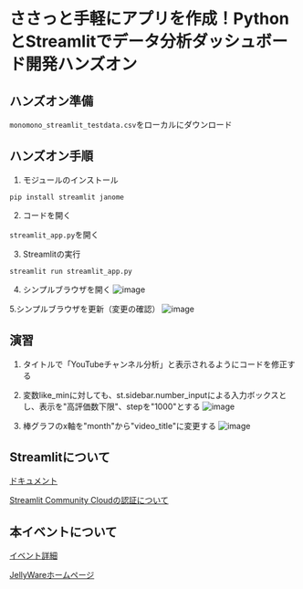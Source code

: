 # ささっと手軽にアプリを作成！PythonとStreamlitでデータ分析ダッシュボード開発ハンズオン

## ハンズオン準備
`monomono_streamlit_testdata.csv`をローカルにダウンロード

## ハンズオン手順

1. モジュールのインストール
```
pip install streamlit janome
```

2. コードを開く

`streamlit_app.py`を開く

3. Streamlitの実行
```
streamlit run streamlit_app.py
```
4. シンプルブラウザを開く
![image](https://github.com/user-attachments/assets/32e2be48-741f-41b4-b90e-2f294f0ebef7)

5.シンプルブラウザを更新（変更の確認）
![image](https://github.com/user-attachments/assets/ac149a6e-3fa3-474b-a28a-142a37fcc5d5)

## 演習
1. タイトルで「YouTubeチャンネル分析」と表示されるようにコードを修正する

2. 変数like_minに対しても、st.sidebar.number_inputによる入力ボックスとし、表示を"高評価数下限"、stepを"1000"とする
![image](https://github.com/user-attachments/assets/33d5fbb5-b2a0-4eb3-8cc7-55fc16aa9523)

3. 棒グラフのx軸を"month"から"video_title"に変更する
![image](https://github.com/user-attachments/assets/481a1419-268a-4709-ad9e-a5454e73525b)

## Streamlitについて

[ドキュメント](https://docs.streamlit.io/develop/api-reference)

[Streamlit Community Cloudの認証について](https://docs.streamlit.io/deploy/streamlit-community-cloud/status#why-does-streamlit-require-additional-oauth-scope)

## 本イベントについて

[イベント詳細](https://jellyware.connpass.com/event/327150/)

[JellyWareホームページ](https://jellyware.jp/)
